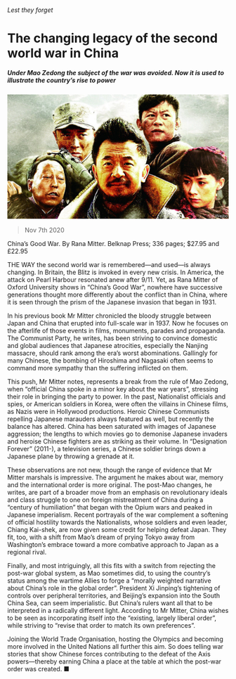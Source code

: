 ###### Lest they forget

# The changing legacy of the second world war in China 

##### Under Mao Zedong the subject of the war was avoided. Now it is used to illustrate the country’s rise to power 

![image](images/20201107_BKP504.jpg) 

> Nov 7th 2020 

China’s Good War. By Rana Mitter. Belknap Press; 336 pages; $27.95 and £22.95

THE WAY the second world war is remembered—and used—is always changing. In Britain, the Blitz is invoked in every new crisis. In America, the attack on Pearl Harbour resonated anew after 9/11. Yet, as Rana Mitter of Oxford University shows in “China’s Good War”, nowhere have successive generations thought more differently about the conflict than in China, where it is seen through the prism of the Japanese invasion that began in 1931.


In his previous book Mr Mitter chronicled the bloody struggle between Japan and China that erupted into full-scale war in 1937. Now he focuses on the afterlife of those events in films, monuments, parades and propaganda. The Communist Party, he writes, has been striving to convince domestic and global audiences that Japanese atrocities, especially the Nanjing massacre, should rank among the era’s worst abominations. Gallingly for many Chinese, the bombing of Hiroshima and Nagasaki often seems to command more sympathy than the suffering inflicted on them.

This push, Mr Mitter notes, represents a break from the rule of Mao Zedong, when “official China spoke in a minor key about the war years”, stressing their role in bringing the party to power. In the past, Nationalist officials and spies, or American soldiers in Korea, were often the villains in Chinese films, as Nazis were in Hollywood productions. Heroic Chinese Communists repelling Japanese marauders always featured as well, but recently the balance has altered. China has been saturated with images of Japanese aggression; the lengths to which movies go to demonise Japanese invaders and heroise Chinese fighters are as striking as their volume. In “Designation Forever” (2011-), a television series, a Chinese soldier brings down a Japanese plane by throwing a grenade at it.

These observations are not new, though the range of evidence that Mr Mitter marshals is impressive. The argument he makes about war, memory and the international order is more original. The post-Mao changes, he writes, are part of a broader move from an emphasis on revolutionary ideals and class struggle to one on foreign mistreatment of China during a “century of humiliation” that began with the Opium wars and peaked in Japanese imperialism. Recent portrayals of the war complement a softening of official hostility towards the Nationalists, whose soldiers and even leader, Chiang Kai-shek, are now given some credit for helping defeat Japan. They fit, too, with a shift from Mao’s dream of prying Tokyo away from Washington’s embrace toward a more combative approach to Japan as a regional rival.

Finally, and most intriguingly, all this fits with a switch from rejecting the post-war global system, as Mao sometimes did, to using the country’s status among the wartime Allies to forge a “morally weighted narrative about China’s role in the global order”. President Xi Jinping’s tightening of controls over peripheral territories, and Beijing’s expansion into the South China Sea, can seem imperialistic. But China’s rulers want all that to be interpreted in a radically different light. According to Mr Mitter, China wishes to be seen as incorporating itself into the “existing, largely liberal order”, while striving to “revise that order to match its own preferences”.

Joining the World Trade Organisation, hosting the Olympics and becoming more involved in the United Nations all further this aim. So does telling war stories that show Chinese forces contributing to the defeat of the Axis powers—thereby earning China a place at the table at which the post-war order was created. ■

